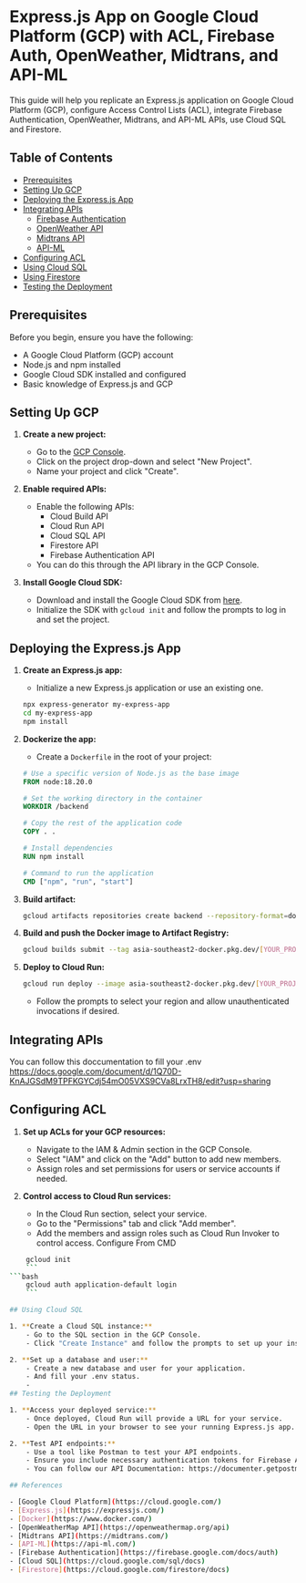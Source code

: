 # Express.js App on Google Cloud Platform (GCP) with ACL, Firebase Auth, OpenWeather, Midtrans, and API-ML

This guide will help you replicate an Express.js application on Google Cloud Platform (GCP), configure Access Control Lists (ACL), integrate Firebase Authentication, OpenWeather, Midtrans, and API-ML APIs, use Cloud SQL and Firestore.

## Table of Contents

- [Prerequisites](#prerequisites)
- [Setting Up GCP](#setting-up-gcp)
- [Deploying the Express.js App](#deploying-the-expressjs-app)
- [Integrating APIs](#integrating-apis)
  - [Firebase Authentication](#firebase-authentication)
  - [OpenWeather API](#openweather-api)
  - [Midtrans API](#midtrans-api)
  - [API-ML](#api-ml)
- [Configuring ACL](#configuring-acl)
- [Using Cloud SQL](#using-cloud-sql)
- [Using Firestore](#using-firestore)
- [Testing the Deployment](#testing-the-deployment)

## Prerequisites

Before you begin, ensure you have the following:

- A Google Cloud Platform (GCP) account
- Node.js and npm installed
- Google Cloud SDK installed and configured
- Basic knowledge of Express.js and GCP

## Setting Up GCP

1. **Create a new project:**
    - Go to the [GCP Console](https://console.cloud.google.com/).
    - Click on the project drop-down and select "New Project".
    - Name your project and click "Create".

2. **Enable required APIs:**
    - Enable the following APIs:
        - Cloud Build API
        - Cloud Run API
        - Cloud SQL API
        - Firestore API
        - Firebase Authentication API
    - You can do this through the API library in the GCP Console.

3. **Install Google Cloud SDK:**
    - Download and install the Google Cloud SDK from [here](https://cloud.google.com/sdk/docs/install).
    - Initialize the SDK with `gcloud init` and follow the prompts to log in and set the project.

## Deploying the Express.js App

1. **Create an Express.js app:**
    - Initialize a new Express.js application or use an existing one.
    ```bash
    npx express-generator my-express-app
    cd my-express-app
    npm install
    ```

2. **Dockerize the app:**
    - Create a `Dockerfile` in the root of your project:
    ```dockerfile
    # Use a specific version of Node.js as the base image
    FROM node:18.20.0
    
    # Set the working directory in the container
    WORKDIR /backend
    
    # Copy the rest of the application code
    COPY . .
    
    # Install dependencies
    RUN npm install
    
    # Command to run the application
    CMD ["npm", "run", "start"]
    ```

3. **Build artifact:**
    ```bash
    gcloud artifacts repositories create backend --repository-format=docker --location=asia-southeast2 --async
    ```

4. **Build and push the Docker image to Artifact Registry:**
    ```bash
    gcloud builds submit --tag asia-southeast2-docker.pkg.dev/[YOUR_PROJECT_ID]/backend/api-highking:your-tags
    ```

5. **Deploy to Cloud Run:**
    ```bash
    gcloud run deploy --image asia-southeast2-docker.pkg.dev/[YOUR_PROJECT_ID]/backend/api-highking:your-tags
    ```

    - Follow the prompts to select your region and allow unauthenticated invocations if desired.

## Integrating APIs

You can follow this doccumentation to fill your .env https://docs.google.com/document/d/1Q70D-KnAJGSdM9TPFKGYCdj54mO05VXS9CVa8LrxTH8/edit?usp=sharing

## Configuring ACL

1. **Set up ACLs for your GCP resources:**
    - Navigate to the IAM & Admin section in the GCP Console.
    - Select "IAM" and click on the "Add" button to add new members.
    - Assign roles and set permissions for users or service accounts if needed.

2. **Control access to Cloud Run services:**
    - In the Cloud Run section, select your service.
    - Go to the "Permissions" tab and click "Add member".
    - Add the members and assign roles such as Cloud Run Invoker to control access.
Configure From CMD
```bash
    gcloud init
    ```
```bash
    gcloud auth application-default login
    ```

## Using Cloud SQL

1. **Create a Cloud SQL instance:**
    - Go to the SQL section in the GCP Console.
    - Click "Create Instance" and follow the prompts to set up your instance.

2. **Set up a database and user:**
    - Create a new database and user for your application.
    - And fill your .env status.
    - 
## Testing the Deployment

1. **Access your deployed service:**
    - Once deployed, Cloud Run will provide a URL for your service.
    - Open the URL in your browser to see your running Express.js app.

2. **Test API endpoints:**
    - Use a tool like Postman to test your API endpoints.
    - Ensure you include necessary authentication tokens for Firebase Authentication protected routes.
    - You can follow our API Documentation: https://documenter.getpostman.com/view/10569515/2sA3QqfY3J

## References

- [Google Cloud Platform](https://cloud.google.com/)
- [Express.js](https://expressjs.com/)
- [Docker](https://www.docker.com/)
- [OpenWeatherMap API](https://openweathermap.org/api)
- [Midtrans API](https://midtrans.com/)
- [API-ML](https://api-ml.com/)
- [Firebase Authentication](https://firebase.google.com/docs/auth)
- [Cloud SQL](https://cloud.google.com/sql/docs)
- [Firestore](https://cloud.google.com/firestore/docs)

